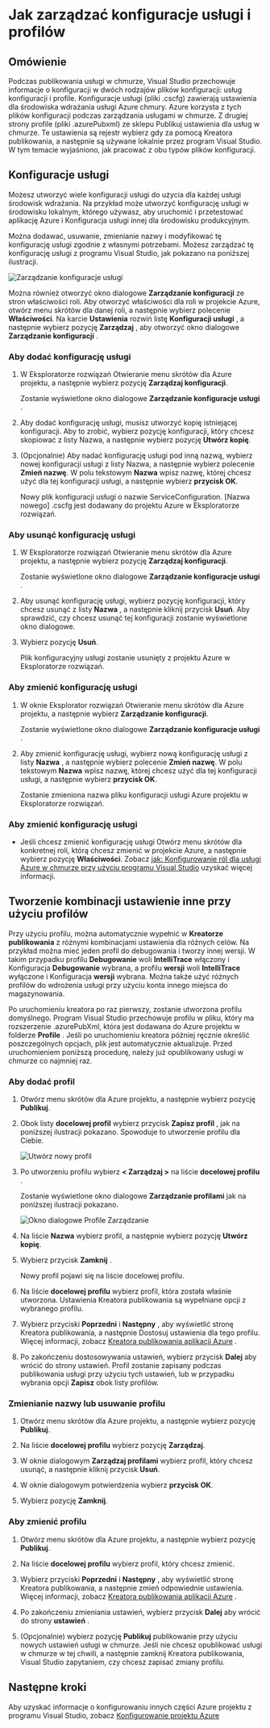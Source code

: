 <properties
   pageTitle="Jak zarządzać konfiguracje usługi i profilów | Microsoft Azure"
   description="Dowiedz się, jak pracować z plikami konfiguracji usług konfiguracji i profile | które przechowywania ustawień środowisk wdrażania i ustawień publikowania dla usług w chmurze."
   services="visual-studio-online"
   documentationCenter="na"
   authors="TomArcher"
   manager="douge"
   editor="" />
<tags
   ms.service="multiple"
   ms.devlang="dotnet"
   ms.topic="article"
   ms.tgt_pltfrm="na"
   ms.workload="multiple"
   ms.date="08/15/2016"
   ms.author="tarcher" />

# <a name="how-to-manage-service-configurations-and-profiles"></a>Jak zarządzać konfiguracje usługi i profilów

## <a name="overview"></a>Omówienie

Podczas publikowania usługi w chmurze, Visual Studio przechowuje informacje o konfiguracji w dwóch rodzajów plików konfiguracji: usług konfiguracji i profile. Konfiguracje usługi (pliki .cscfg) zawierają ustawienia dla środowiska wdrażania usługi Azure chmury. Azure korzysta z tych plików konfiguracji podczas zarządzania usługami w chmurze. Z drugiej strony profile (pliki .azurePubxml) ze sklepu Publikuj ustawienia dla usług w chmurze. Te ustawienia są rejestr wybierz gdy za pomocą Kreatora publikowania, a następnie są używane lokalnie przez program Visual Studio. W tym temacie wyjaśniono, jak pracować z obu typów plików konfiguracji.

## <a name="service-configurations"></a>Konfiguracje usługi

Możesz utworzyć wiele konfiguracji usługi do użycia dla każdej usługi środowisk wdrażania. Na przykład może utworzyć konfigurację usługi w środowisku lokalnym, którego używasz, aby uruchomić i przetestować aplikację Azure i Konfiguracja usługi innej dla środowisku produkcyjnym.

Można dodawać, usuwanie, zmienianie nazwy i modyfikować tę konfigurację usługi zgodnie z własnymi potrzebami. Możesz zarządzać tę konfigurację usługi z programu Visual Studio, jak pokazano na poniższej ilustracji.

![Zarządzanie konfiguracje usługi](./media/vs-azure-tools-service-configurations-and-profiles-how-to-manage/manage-service-config.png)

Można również otworzyć okno dialogowe **Zarządzanie konfiguracji** ze stron właściwości roli. Aby otworzyć właściwości dla roli w projekcie Azure, otwórz menu skrótów dla danej roli, a następnie wybierz polecenie **Właściwości**. Na karcie **Ustawienia** rozwiń listę **Konfiguracji usługi** , a następnie wybierz pozycję **Zarządzaj** , aby otworzyć okno dialogowe **Zarządzanie konfiguracji** .

### <a name="to-add-a-service-configuration"></a>Aby dodać konfigurację usługi

1. W Eksploratorze rozwiązań Otwieranie menu skrótów dla Azure projektu, a następnie wybierz pozycję **Zarządzaj konfiguracji**.

    Zostanie wyświetlone okno dialogowe **Zarządzanie konfiguracje usługi** .

1. Aby dodać konfigurację usługi, musisz utworzyć kopię istniejącej konfiguracji. Aby to zrobić, wybierz pozycję konfiguracji, który chcesz skopiować z listy Nazwa, a następnie wybierz pozycję **Utwórz kopię**.

1. (Opcjonalnie) Aby nadać konfigurację usługi pod inną nazwą, wybierz nowej konfiguracji usługi z listy Nazwa, a następnie wybierz polecenie **Zmień nazwę**. W polu tekstowym **Nazwa** wpisz nazwę, której chcesz użyć dla tej konfiguracji usługi, a następnie wybierz **przycisk OK**.

    Nowy plik konfiguracji usługi o nazwie ServiceConfiguration. [Nazwa nowego] .cscfg jest dodawany do projektu Azure w Eksploratorze rozwiązań.


### <a name="to-delete-a-service-configuration"></a>Aby usunąć konfigurację usługi

1. W Eksploratorze rozwiązań Otwieranie menu skrótów dla Azure projektu, a następnie wybierz pozycję **Zarządzaj konfiguracji**.

    Zostanie wyświetlone okno dialogowe **Zarządzanie konfiguracje usługi** .

1. Aby usunąć konfigurację usługi, wybierz pozycję konfiguracji, który chcesz usunąć z listy **Nazwa** , a następnie kliknij przycisk **Usuń**. Aby sprawdzić, czy chcesz usunąć tej konfiguracji zostanie wyświetlone okno dialogowe.

1. Wybierz pozycję **Usuń**.

     Plik konfiguracyjny usługi zostanie usunięty z projektu Azure w Eksploratorze rozwiązań.


### <a name="to-rename-a-service-configuration"></a>Aby zmienić konfigurację usługi

1. W oknie Eksplorator rozwiązań Otwieranie menu skrótów dla Azure projektu, a następnie wybierz **Zarządzanie konfiguracji**.

    Zostanie wyświetlone okno dialogowe **Zarządzanie konfiguracje usługi** .

1. Aby zmienić konfigurację usługi, wybierz nową konfigurację usługi z listy **Nazwa** , a następnie wybierz polecenie **Zmień nazwę**. W polu tekstowym **Nazwa** wpisz nazwę, której chcesz użyć dla tej konfiguracji usługi, a następnie wybierz **przycisk OK**.

    Zostanie zmieniona nazwa pliku konfiguracji usługi Azure projektu w Eksploratorze rozwiązań.

### <a name="to-change-a-service-configuration"></a>Aby zmienić konfigurację usługi

- Jeśli chcesz zmienić konfigurację usługi Otwórz menu skrótów dla konkretnej roli, którą chcesz zmienić w projekcie Azure, a następnie wybierz pozycję **Właściwości**. Zobacz [jak: Konfigurowanie ról dla usługi Azure w chmurze przy użyciu programu Visual Studio](https://msdn.microsoft.com/library/azure/hh369931.aspx) uzyskać więcej informacji.

## <a name="make-different-setting-combinations-by-using-profiles"></a>Tworzenie kombinacji ustawienie inne przy użyciu profilów

Przy użyciu profilu, można automatycznie wypełnić w **Kreatorze publikowania** z różnymi kombinacjami ustawienia dla różnych celów. Na przykład można mieć jeden profil do debugowania i tworzy innej wersji. W takim przypadku profilu **Debugowanie** woli **IntelliTrace** włączony i Konfiguracja **Debugowanie** wybrana, a profilu **wersji** woli **IntelliTrace** wyłączone i Konfiguracja **wersji** wybrana. Można także użyć różnych profilów do wdrożenia usługi przy użyciu konta innego miejsca do magazynowania.

Po uruchomieniu kreatora po raz pierwszy, zostanie utworzona profilu domyślnego. Program Visual Studio przechowuje profilu w pliku, który ma rozszerzenie .azurePubXml, która jest dodawana do Azure projektu w folderze **Profile** . Jeśli po uruchomieniu kreatora później ręcznie określić poszczególnych opcjach, plik jest automatycznie aktualizuje. Przed uruchomieniem poniższą procedurę, należy już opublikowany usługi w chmurze co najmniej raz.

### <a name="to-add-a-profile"></a>Aby dodać profil

1. Otwórz menu skrótów dla Azure projektu, a następnie wybierz pozycję **Publikuj**.

1. Obok listy **docelowej profil** wybierz przycisk **Zapisz profil** , jak na poniższej ilustracji pokazano. Spowoduje to utworzenie profilu dla Ciebie.

    ![Utwórz nowy profil](./media/vs-azure-tools-service-configurations-and-profiles-how-to-manage/create-new-profile.png)

1. Po utworzeniu profilu wybierz **< Zarządzaj >** na liście **docelowej profilu** .

    Zostanie wyświetlone okno dialogowe **Zarządzanie profilami** jak na poniższej ilustracji pokazano.

    ![Okno dialogowe Profile Zarządzanie](./media/vs-azure-tools-service-configurations-and-profiles-how-to-manage/manage-profiles.png)

1. Na liście **Nazwa** wybierz profil, a następnie wybierz pozycję **Utwórz kopię**.

1. Wybierz przycisk **Zamknij** .

    Nowy profil pojawi się na liście docelowej profilu.

1. Na liście **docelowej profilu** wybierz profil, która została właśnie utworzona. Ustawienia Kreatora publikowania są wypełniane opcji z wybranego profilu.

1. Wybierz przyciski **Poprzedni** i **Następny** , aby wyświetlić stronę Kreatora publikowania, a następnie Dostosuj ustawienia dla tego profilu. Więcej informacji, zobacz [Kreatora publikowania aplikacji Azure](http://go.microsoft.com/fwlink/p/?LinkID=623085) .

1. Po zakończeniu dostosowywania ustawień, wybierz przycisk **Dalej** aby wrócić do strony ustawień. Profil zostanie zapisany podczas publikowania usługi przy użyciu tych ustawień, lub w przypadku wybrania opcji **Zapisz** obok listy profilów.

### <a name="to-rename-or-delete-a-profile"></a>Zmienianie nazwy lub usuwanie profilu

1. Otwórz menu skrótów dla Azure projektu, a następnie wybierz pozycję **Publikuj**.

1. Na liście **docelowej profilu** wybierz pozycję **Zarządzaj**.

1. W oknie dialogowym **Zarządzaj profilami** wybierz profil, który chcesz usunąć, a następnie kliknij przycisk **Usuń**.

1. W oknie dialogowym potwierdzenia wybierz **przycisk OK**.

1. Wybierz pozycję **Zamknij**.

### <a name="to-change-a-profile"></a>Aby zmienić profilu

1. Otwórz menu skrótów dla Azure projektu, a następnie wybierz pozycję **Publikuj**.

1. Na liście **docelowej profilu** wybierz profil, który chcesz zmienić.

1. Wybierz przyciski **Poprzedni** i **Następny** , aby wyświetlić stronę Kreatora publikowania, a następnie zmień odpowiednie ustawienia. Więcej informacji, zobacz [Kreatora publikowania aplikacji Azure](http://go.microsoft.com/fwlink/p/?LinkID=623085) .

1. Po zakończeniu zmieniania ustawień, wybierz przycisk **Dalej** aby wrócić do strony **ustawień** .

1. (Opcjonalnie) wybierz pozycję **Publikuj** publikowanie przy użyciu nowych ustawień usługi w chmurze. Jeśli nie chcesz opublikować usługi w chmurze w tej chwili, a następnie zamknij Kreatora publikowania, Visual Studio zapytaniem, czy chcesz zapisać zmiany profilu.

## <a name="next-steps"></a>Następne kroki

Aby uzyskać informacje o konfigurowaniu innych części Azure projektu z programu Visual Studio, zobacz [Konfigurowanie projektu Azure](http://go.microsoft.com/fwlink/p/?LinkID=623075)

